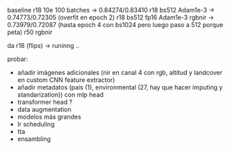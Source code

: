 baseline
r18 10e 100 batches -> 0.84274/0.83410
r18 bs512 Adam1e-3 -> 0.74773/0.72305 (overfit en epoch 2)
r18 bs512 fp16 Adam1e-3 rgbnir -> 0.73979/0.72087 (hasta epoch 4 con bs1024 pero luego paso a 512 porque peta)
r50 rgbnir

da
r18 (flips) -> runinng ..

probar:

- añadir imágenes adicionales (nir en canal 4 con rgb, altitud y landcover en custom CNN feature extractor)
- añadir metadatos (país (1), environmental (27, hay que hacer imputing y standarization)) con mlp head
- transformer head ?
- data augmentation
- modelos más grandes
- lr scheduling
- tta
- ensambling
